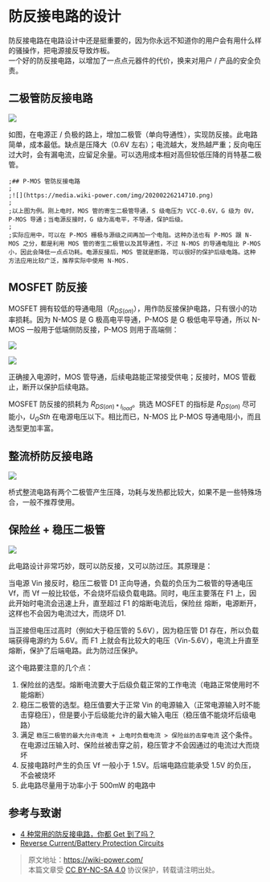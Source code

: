 # 防反接电路的设计

防反接电路在电路设计中还是挺重要的，因为你永远不知道你的用户会有用什么样的骚操作，把电源接反导致炸板。  
一个好的防反接电路，以增加了一点点元器件的代价，换来对用户 / 产品的安全负责。

## 二极管防反接电路

![](https://media.wiki-power.com/img/20211201155111.png)

如图，在电源正 / 负极的路上，增加二极管（单向导通性），实现防反接。此电路简单，成本最低。缺点是压降大（0.6V 左右）；电流越大，发热越严重；反向电压过大时，会有漏电流，应留足余量。可以选用成本相对高但较低压降的肖特基二极管。

```
;## P-MOS 管防反接电路
;
;![](https://media.wiki-power.com/img/20200226214710.png)
;
;以上图为例。刚上电时，MOS 管的寄生二极管导通，S 级电压为 VCC-0.6V，G 级为 0V，P-MOS 导通；当电源反接时，G 级为高电平，不导通，保护后级。
;
;实际应用中，可以在 P-MOS 栅极与源级之间再加一个电阻。这种办法也有 P-MOS 跟 N-MOS 之分，都是利用 MOS 管的寄生二极管以及其导通性，不过 N-MOS 的导通电阻比 P-MOS 小，因此会降低一点点功耗。电源反接后，MOS 管就是断路，可以很好的保护后级电路。这种方法应用比较广泛，推荐实际中使用 N-MOS.
```

## MOSFET 防反接

MOSFET 拥有较低的导通电阻（$R_{DS(on)}$），用作防反接保护电路，只有很小的功率损耗。因为 N-MOS 是 G 极高电平导通，P-MOS 是 G 极低电平导通，所以 N-MOS 一般用于低端侧防反接，P-MOS 则用于高端侧：

![](https://media.wiki-power.com/img/20211201152709.png)

![](https://media.wiki-power.com/img/20211201152720.png)

正确接入电源时，MOS 管导通，后续电路能正常接受供电；反接时，MOS 管截止，断开以保护后续电路。

MOSFET 防反接的损耗为 $R_{DS(on) * I_{load}}$。挑选 MOSFET 的指标是 $R_{DS(on)}$ 尽可能小，$U_GS{th}$ 在电源电压以下。相比而已，N-MOS 比 P-MOS 导通电阻小，而且选型更加丰富。

## 整流桥防反接电路

![](https://media.wiki-power.com/img/20200226220430.png)

桥式整流电路有两个二极管产生压降，功耗与发热都比较大，如果不是一些特殊场合，一般不推荐使用。

## 保险丝 + 稳压二极管

![](https://media.wiki-power.com/img/20200226220653.png)

此电路设计非常巧妙，既可以防反接，又可以防过压。其原理是：

当电源 Vin 接反时，稳压二极管 D1 正向导通，负载的负压为二极管的导通电压 Vf，而 Vf 一般比较低，不会烧坏后级负载电路。同时，电压主要落在 F1 上，因此开始时电流会迅速上升，直至超过 F1 的熔断电流后，保险丝 熔断，电源断开，这样也不会因为电流过大，而烧坏 D1.

当正接但电压过高时（例如大于稳压管的 5.6V），因为稳压管 D1 存在，所以负载端获得电源约为 5.6V。而 F1 上就会有比较大的电压（Vin-5.6V），电流上升直至熔断，保护了后端电路。此为防过压保护。

这个电路要注意的几个点：

1. 保险丝的选型。熔断电流要大于后级负载正常的工作电流（电路正常使用时不能熔断）
2. 稳压二极管的选型。稳压值要大于正常 Vin 的电源输入（正常电源输入时不能击穿稳压），但是要小于后级能允许的最大输入电压（稳压值不能烧坏后级电路）
3. 满足 `稳压二极管的最大允许电流 + 上电时负载电流 > 保险丝的击穿电流` 这个条件。在电源过压输入时、保险丝被击穿之前，稳压管才不会因通过的电流过大而烧坏
4. 反接电路时产生的负压 Vf 一般小于 1.5V。后端电路应能承受 1.5V 的负压，不会被烧坏
5. 此电路尽量用于功率小于 500mW 的电路中

## 参考与致谢

- [4 种常用的防反接电路，你都 Get 到了吗？](https://mp.weixin.qq.com/s?__biz=MzI4NTQ4NTA3NA==&mid=2247488589&idx=1&sn=74aa6b74d214ac69729d64b525740f80&chksm=ebea2530dc9dac26a8e74a9f100e8a809d784ad25e6b21c0c546f56d09ba8ba8dca17549e0f6&mpshare=1&scene=1&srcid=0226oplrUSzm6gc9CByvmgA8&sharer_sharetime=1582713417799&sharer_shareid=57baeb2b96d0cff9b17ac2c15b36602b&key=41c07c1199c0727c4030cc712f41de6d8a0e4db2516999aaa98854f2019a9adfe9a6e2f89a840d15c3ae1c3560f741b592f9b412994ae690bb777310a2b497bfa438831d7bf2da52fc89cc19bbc0d467&ascene=1&uin=MTk5MDUwOTA0Mg%3D%3D&devicetype=Windows+10&version=62080079&lang=zh_CN&exportkey=Azacss9x1N9t3FWOKDTbFKA%3D&pass_ticket=%2B%2Fs5mqUBkUbYMJV1cZ6LLdT4rpwnoGiQAvz1QyQpMhfrKWb9GbpDgnop6Filiqkd)
- [Reverse Current/Battery Protection Circuits](https://www.ti.com/lit/an/slva139/slva139.pdf?ts=1638334707859)

> 原文地址：<https://wiki-power.com/>  
> 本篇文章受 [CC BY-NC-SA 4.0](https://creativecommons.org/licenses/by/4.0/deed.zh) 协议保护，转载请注明出处。
